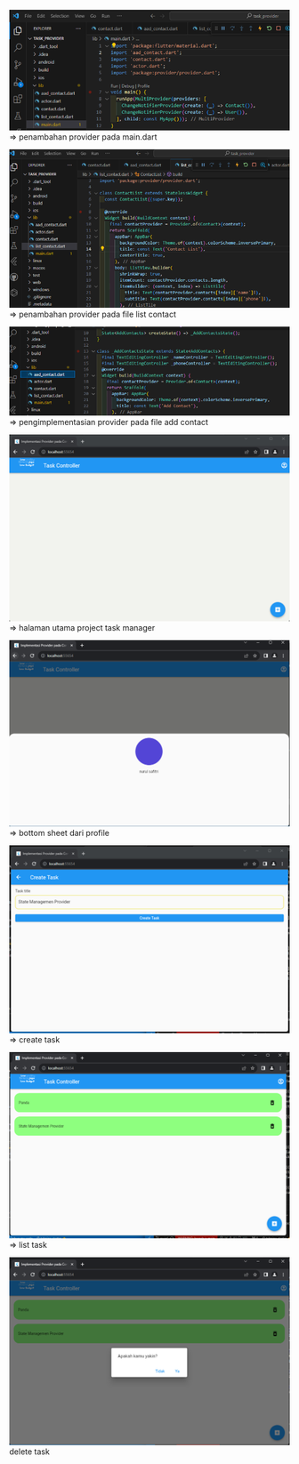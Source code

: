 ![Alt text](image.png) => penambahan provider pada main.dart

![Alt text](image-1.png) => penambahan provider pada file list contact

![Alt text](image-2.png) => pengimplementasian provider pada file add contact 

![Alt text](image-3.png) => halaman utama project task manager

![Alt text](image-4.png) => bottom sheet dari profile

![Alt text](image-5.png) => create task

![Alt text](image-6.png) => list task 

![Alt text](image-7.png) delete task



